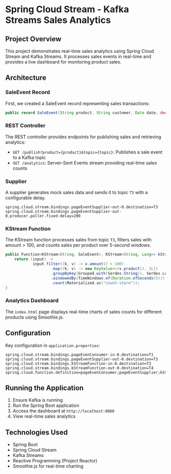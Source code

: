 # Spring Cloud Stream - Kafka Streams Sales Analytics

## Project Overview

This project demonstrates real-time sales analytics using Spring Cloud Stream and Kafka Streams. It processes sales events in real-time and provides a live dashboard for monitoring product sales.

## Architecture

### SaleEvent Record

First, we created a SaleEvent record representing sales transactions:

```java
public record SaleEvent(String product, String customer, Date date, double amount) {}
```

### REST Controller

The REST controller provides endpoints for publishing sales and retrieving analytics:

- `GET /publish?product={product}&topic={topic}`: Publishes a sale event to a Kafka topic
- `GET /analytics`: Server-Sent Events stream providing real-time sales counts

### Supplier

A supplier generates mock sales data and sends it to topic `T3` with a configurable delay.

```properties
spring.cloud.stream.bindings.pageEventSupplier-out-0.destination=T3
spring.cloud.stream.bindings.pageEventSupplier-out-0.producer.poller.fixed-delay=200
```

### KStream Function

The KStream function processes sales from topic `T3`, filters sales with amount > 100, and counts sales per product over 5-second windows.

```java
public Function<KStream<String, SaleEvent>, KStream<String, Long>> kStreamFunction() {
    return (input) ->
            input.filter((k, v) -> v.amount() > 100)
                    .map((k, v) -> new KeyValue<>(v.product(), 1L))
                    .groupByKey(Grouped.with(Serdes.String(), Serdes.Long()))
                    .windowedBy(TimeWindows.of(Duration.ofSeconds(5)))
                    .count(Materialized.as("count-store"));
}
```

### Analytics Dashboard

The `index.html` page displays real-time charts of sales counts for different products using Smoothie.js.

## Configuration

Key configuration in `application.properties`:

```properties
spring.cloud.stream.bindings.pageEvenConsumer-in-0.destination=T1
spring.cloud.stream.bindings.pageEventSupplier-out-0.destination=T3
spring.cloud.stream.bindings.kStreamFunction-in-0.destination=T3
spring.cloud.stream.bindings.kStreamFunction-out-0.destination=T4
spring.cloud.function.definition=pageEvenConsumer;pageEventSupplier;kStreamFunction
```

## Running the Application

1. Ensure Kafka is running
2. Run the Spring Boot application
3. Access the dashboard at `http://localhost:8080`
4. View real-time sales analytics

## Technologies Used

- Spring Boot
- Spring Cloud Stream
- Kafka Streams
- Reactive Programming (Project Reactor)
- Smoothie.js for real-time charting
